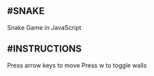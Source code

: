 #SNAKE
--------
Snake Game in JavaScript



#INSTRUCTIONS
-------------
Press arrow keys to move
Press w to toggle walls
